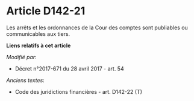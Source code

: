 # Article D142-21

Les arrêts et les ordonnances de la Cour des comptes sont publiables ou communicables aux tiers.

**Liens relatifs à cet article**

_Modifié par_:

  - Décret n°2017-671 du 28 avril 2017 - art. 54

_Anciens textes_:

  - Code des juridictions financières - art. D142-22 (T)
